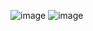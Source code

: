 ![image](https://github.com/ahuang28/lostnsock/assets/98197511/e34278c7-c73d-4f01-9c34-75c0b6bd99d3)
![image](https://github.com/ahuang28/lostnsock/assets/98197511/fd4cdace-18a1-4b2f-84d3-65c69b444f47)

